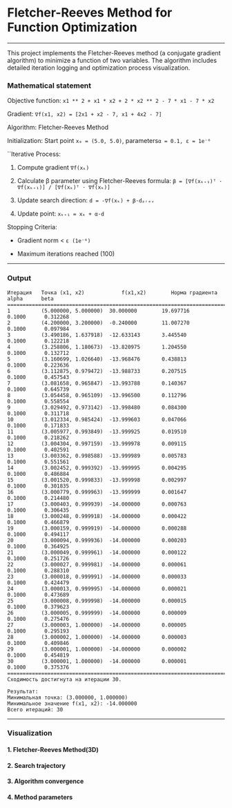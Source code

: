 # Fletcher-Reeves Method for Function Optimization
_____
This project implements the Fletcher-Reeves method (a conjugate gradient algorithm) to minimize a function of two variables. The algorithm includes detailed iteration logging and optimization process visualization.
### Mathematical statement

Objective function:
``x1 ** 2 + x1 * x2 + 2 * x2 ** 2 - 7 * x1 - 7 * x2``

Gradient: ``∇f(x1, x2) = [2x1 + x2 - 7, x1 + 4x2 - 7]``


Algorithm: Fletcher-Reeves Method

Initialization: Start point ``x₀ = (5.0, 5.0)``,  parameters``α = 0.1, ε = 1e⁻⁶``

``Iterative Process:

1. Compute gradient ```∇f(xₖ)```

2. Calculate β parameter using Fletcher-Reeves formula:
``β = [∇f(xₖ₊₁)ᵀ · ∇f(xₖ₊₁)] / [∇f(xₖ)ᵀ · ∇f(xₖ)]``

3. Update search direction: `d = -∇f(xₖ) + β·dₚᵣₑᵥ`

4. Update point: `xₖ₊₁ = xₖ + α·d`

Stopping Criteria:

* Gradient norm < `ε (1e⁻⁶)`

* Maximum iterations reached (100)
____
### Output

```================================================================================
Итерация   Точка (x1, x2)            f(x1,x2)        Норма градиента      alpha      beta      
================================================================================
1          (5.000000, 5.000000)  30.000000        19.697716             0.1000      0.312268  
2          (4.200000, 3.200000)  -0.240000        11.007270             0.1000      0.097984  
3          (3.490186, 1.637918)  -12.633143       3.445540              0.1000      0.122218  
4          (3.258806, 1.180673)  -13.820975       1.204550              0.1000      0.132712  
5          (3.160699, 1.026640)  -13.968476       0.438813              0.1000      0.223636  
6          (3.112875, 0.979472)  -13.988733       0.207515              0.1000      0.457543  
7          (3.081658, 0.965847)  -13.993788       0.140367              0.1000      0.645739  
8          (3.054458, 0.965109)  -13.996500       0.112796              0.1000      0.558554  
9          (3.029492, 0.973142)  -13.998480       0.084300              0.1000      0.311718  
10         (3.012334, 0.985424)  -13.999603       0.047066              0.1000      0.171833  
11         (3.005977, 0.993849)  -13.999925       0.019510              0.1000      0.218262  
12         (3.004304, 0.997159)  -13.999978       0.009115              0.1000      0.402591  
13         (3.003362, 0.998588)  -13.999989       0.005783              0.1000      0.551561  
14         (3.002452, 0.999392)  -13.999995       0.004295              0.1000      0.486884  
15         (3.001520, 0.999833)  -13.999998       0.002997              0.1000      0.301835  
16         (3.000779, 0.999963)  -13.999999       0.001647              0.1000      0.214480  
17         (3.000403, 0.999939)  -14.000000       0.000763              0.1000      0.306435  
18         (3.000248, 0.999918)  -14.000000       0.000422              0.1000      0.466879  
19         (3.000159, 0.999919)  -14.000000       0.000288              0.1000      0.494117  
20         (3.000094, 0.999936)  -14.000000       0.000203              0.1000      0.364925  
21         (3.000049, 0.999961)  -14.000000       0.000122              0.1000      0.251726  
22         (3.000027, 0.999981)  -14.000000       0.000061              0.1000      0.288310  
23         (3.000018, 0.999991)  -14.000000       0.000033              0.1000      0.424479  
24         (3.000013, 0.999995)  -14.000000       0.000021              0.1000      0.473689  
25         (3.000008, 0.999998)  -14.000000       0.000015              0.1000      0.379623  
26         (3.000005, 0.999999)  -14.000000       0.000009              0.1000      0.275476  
27         (3.000003, 1.000000)  -14.000000       0.000005              0.1000      0.295193  
28         (3.000002, 1.000000)  -14.000000       0.000003              0.1000      0.409846  
29         (3.000001, 1.000000)  -14.000000       0.000002              0.1000      0.454819  
30         (3.000001, 1.000000)  -14.000000       0.000001              0.1000      0.375376  
================================================================================
Сходимость достигнута на итерации 30.

Результат:
Минимальная точка: (3.000000, 1.000000)
Минимальное значение f(x1, x2): -14.000000
Всего итераций: 30
```
___
### Visualization

#### 1. Fletcher-Reeves Method(3D)


#### 2. Search trajectory


#### 3. Algorithm convergence


#### 4. Method parameters